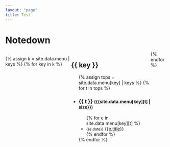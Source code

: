 ```yaml
---
layout: "page"
title: Test
---
```

<html>
<head>
<title>Notedown</title>
<style type="text/css">
.notedown
{
    display: flex;
    justify-content: space-between;
    margin: auto;
}

.topic
{
    flex: 1;
}
</style>
<script src="jquery-3.6.1.min.js"></script>
</head>
<body>

<h1>Notedown</h1>

<div class="notedown">

{% assign k = site.data.menu | keys %}
{% for key in k %}
<div class="topic">
<h2>{{ key }}</h2>
  <ul>
  {% assign tops = site.data.menu[key] | keys %}
  {% for t in tops %}
  <li onclick="$('ul#{{key}}{{t}}').toggle()"><h3>{{ t }} <small>({{site.data.menu[key][t] | size}})</small></h3>
    <ul id="{{key}}{{t}}">
    {% for e in site.data.menu[key][t] %}
    <li><small>{{e.date}}</small> <a href="file://{{e.href}}">{{e.title}}</a></li>
    {% endfor %}
    </ul>
  </li>
  {% endfor %}
  </ul>
</div>
{% endfor %}

</div>

</body>
</html>
